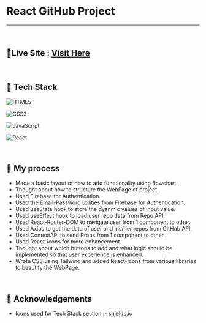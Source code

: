 # React GitHub Project
<hr>
<br> 

## 📌Live Site : [Visit Here](https://react-github-firebase-madhavsahi.netlify.app/ "Live Link")

<br>

## 📌 Tech Stack
![HTML5](https://img.shields.io/badge/html5-%23E34F26.svg?style=for-the-badge&logo=html5&logoColor=white)

![CSS3](https://img.shields.io/badge/css3-%231572B6.svg?style=for-the-badge&logo=css3&logoColor=white)

![JavaScript](https://img.shields.io/badge/javascript-%23323330.svg?style=for-the-badge&logo=javascript&logoColor=%23F7DF1E)

![React](https://img.shields.io/badge/react-%2320232a.svg?style=for-the-badge&logo=react&logoColor=%2361DAFB)

<br>

## 📌 My process

- Made a basic layout of how to add functionality using flowchart.
- Thought about how to structure the WebPage of project.
- Used Firebase for Authentication.
- Used the Email-Password utilities from Firebase for Authentication.
- Used useState hook to store the dyanmic values of input value.
- Used useEffect hook to load user repo data from Repo API.
- Used React-Router-DOM to navigate user from 1 component to other.
- Used Axios to get the data of user and his/her repos from GitHub API.
- Used ContextAPI to send Props from 1 component to other.
- Used React-icons for more enhancement.
- Thought about which buttons to add and what logic should be implemented so that user experience is enhanced.
- Wrote CSS using Tailwind and added React-Icons from various libraries to beautify the WebPage.

<br>

## 📌 Acknowledgements

- Icons used for Tech Stack section :- [shields.io](https://img.shields.io)




